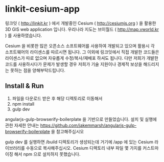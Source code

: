 # linkit-cesium-app
링크잇 ( http://linkit.kr ) 에서 개발중인 Cesium ( http://cesiumjs.org ) 을 활용한 3D GIS web application 입니다.
우리나라 지도는 브이월드 ( http://map.vworld.kr ) 를 사용하였습니다.

Cesium 을 비롯한 많은 오픈소스 소프트웨어를 사용하여 개발되고 있으며 활용시 각 소프트웨어의 라이센스를 따르시면 됩니다.
그 이외에 링크잇에서 직접 개발한 코드들은 라이센스가 따로 없으며 자유롭게 수정/복사/재배포 하셔도 됩니다.
다만 저희가 개발한 코드를 사용하시다가 문제가 발생할 경우 저희가 기술 지원이나 경제적 보상을 해드리지는 못하는 점을 양해부탁드립니다.

## Install & Run

1. 파일을 다운로드 받은 후 해당 디렉토리로 이동해서
2. npm install
3. gulp dev

angularjs-gulp-browserify-boilerplate 을 기반으로 만들었습니다. 설치 및 실행에 관한 자세한 안내는 https://github.com/jakemmarsh/angularjs-gulp-browserify-boilerplate 을 참고해주십시오

gulp dev 를 실행하면 /build 디렉토리가 생성되는데 거기에 /app 에 있는 Cesium 라이브러리를 수동으로 복사해주십시오. Cesium 디렉토리 내부 파일 몇 가지를 커스트마이징 해서 npm 으로 설치하지 못했습니다.